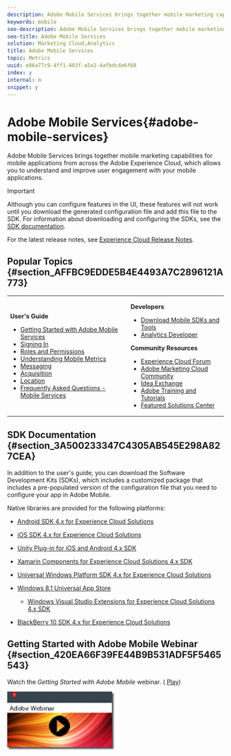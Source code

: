```yaml
---
description: Adobe Mobile Services brings together mobile marketing capabilities for mobile applications from across the Adobe Experience Cloud, which allows you to understand and improve user engagement with your mobile applications.
keywords: mobile
seo-description: Adobe Mobile Services brings together mobile marketing capabilities for mobile applications from across the Adobe Experience Cloud, which allows you to understand and improve user engagement with your mobile applications.
seo-title: Adobe Mobile Services
solution: Marketing Cloud,Analytics
title: Adobe Mobile Services
topic: Metrics
uuid: e86a77c9-4ff1-403f-a5a1-4afbdc4e6f68
index: y
internal: n
snippet: y
---
```


# Adobe Mobile Services{#adobe-mobile-services}

Adobe Mobile Services brings together mobile marketing capabilities for mobile applications from across the Adobe Experience Cloud, which allows you to understand and improve user engagement with your mobile applications.

>[!IMPORTANT]
>
>Although you can configure features in the UI, these features will not work until you download the generated configuration file and add this file to the SDK. For information about downloading and configuring the SDKs, see the [SDK documentation](home.md#section_3A500233347C4305AB545E298A827CEA).

For the latest release notes, see [Experience Cloud Release Notes](https://marketing.adobe.com/resources/help/en_US/whatsnew/).

## Popular Topics {#section_AFFBC9EDDE5B4E4493A7C2896121A773}

<table id="table_5E612F746A704FE095B809A013EE977F" class="simpletable"> 
 <tbody> 
  <tr> 
   <td colname="col1"> <p> <b>User's Guide</b> </p> <p> 
     <ul id="ul_47C012F6AB3E4B73BA357027F4D15369"> 
      <li id="li_04F023AE492D4C3A8BF58EB3B258F768"><a href="gs/gs.md#concept_8DD2F023CB9541ADB1BD7C51BCA9B6F7" format="dita" scope="local"> Getting Started with Adobe Mobile Services</a> </li> 
      <li id="li_172C7DBB7392455D9EF332C5A38044E8"> <a href="gs/gs-signin.md#concept_7C5CF11607B4441EBE22982E955D1D5E" format="dita" scope="local"> Signing In</a> </li> 
      <li id="li_57BFEE7430824A76923C7E62D35710DE"><a href="gs/c-mob-roles-and-permissions.md#concept_B1EC13F686F742D1AD7025C38F60A70D" format="dita" scope="local"> Roles and Permissions</a> </li> 
      <li id="li_40F2531C307B4BBA94274A8C45C7DA6D"><a href="gs/metrics/metrics.md#concept_E1B46EBFAF0147BDB408F47453757167" format="dita" scope="local"> Understanding Mobile Metrics</a> </li> 
      <li id="li_EF290A2271064E37992539FFCA030BBD"> <a href="in-app-messaging/in-app-messaging.md#concept_8690E9D940A74C8796CD4DF92DB32823" format="dita" scope="local"> Messaging</a> </li> 
      <li id="li_6AD6E99C8CEA46388F2708277B1A640A"> <a href="acquisition-main/acquisition-main.md#concept_542D3F9599614CB89ACF558683E9D34B" format="dita" scope="local"> Acquisition</a> </li> 
      <li id="li_8E8F921990004CC991B518459DC4B1CE"><a href="location/c-location-overview.md" format="dita" scope="local"> Location</a> </li> 
      <li id="li_E2B120D4ACEF41FAA8B9AF61294D94F3"> <a href="faq-mobile.md#concept_832BE5835E2A4EB7A5ECD8CE4BF4A61F" format="dita" scope="local"> Frequently Asked Questions - Mobile Services </a> </li> 
     </ul> </p> </td> 
   <td colname="col2"> <p> <b>Developers</b> </p> <p> 
     <ul id="ul_7BB21A4734964D80AD468B71C862E096"> 
      <li id="li_8E7ABDB69AF74BFF83FBB4DA494F0D43"> <a href="c-manage-app-settings/c-mob-confg-app/t-config-analytics/download-sdk.md#concept_8AE08373D5514852AF484747FCA2CFD2" format="dita" scope="local"> Download Mobile SDKs and Tools </a> </li> 
      <li id="li_090F693150834FF4BB7D3FAC1384D239"> <a href="https://marketing.adobe.com/resources/help/en_US/reference/developer.html" format="http" scope="external"> Analytics Developer</a> </li> 
     </ul> </p> <p> <b>Community Resources </b> </p> <p> 
     <ul id="ul_63581CB62311449C8D7AFC0E65F9687B"> 
      <li id="li_B4C17237E7CA47798A924690537C7D5E"> <a href="https://help-forums.adobe.com/content/adobeforums/en/marketing-cloud-forum/adobe-marketing-cloud.html" format="http" scope="external"> Experience Cloud Forum</a> </li> 
      <li id="li_06A00BF463E24B26BD38B622186DE5AD"> <a href="https://helpx.adobe.com/marketing-cloud.html?promoid=KAWSE" format="http" scope="external"> Adobe Marketing Cloud Community</a> </li> 
      <li id="li_D1BBBCDE74C7424E8EBDB21961ACB3A1"> <a href="https://ideas.omniture.com/t5/Adobe-Idea-Exchange-for-Omniture/idb-p/IdeaExchange3" scope="external" format="html"> Idea Exchange</a> </li> 
      <li id="li_9C28B12EE4A6403CAD26178110E93B81"> <a href="https://helpx.adobe.com/learning.html?promoid=KAUDK" scope="external" format="http"> Adobe Training and Tutorials</a> </li> 
      <li id="li_6F51E3167F884372831DA6527D17646B"> <a href="https://www.omniture.com/en/products/online_business_optimization" scope="external" format="html"> Featured Solutions Center</a> </li> 
     </ul> </p> </td> 
  </tr> 
 </tbody> 
</table>

## SDK Documentation {#section_3A500233347C4305AB545E298A827CEA}

In addition to the user's guide, you can download the Software Development Kits (SDKs), which includes a customized package that includes a pre-populated version of the configuration file that you need to configure your app in Adobe Mobile.

Native libraries are provided for the following platforms:

* [Android SDK 4.x for Experience Cloud Solutions](https://marketing.adobe.com/resources/help/en_US/mobile/android/) 
* [iOS SDK 4.x for Experience Cloud Solutions](https://marketing.adobe.com/resources/help/en_US/mobile/ios/) 
* [Unity Plug-in for iOS and Android 4.x SDK](https://marketing.adobe.com/resources/help/en_US/mobile/unity/) 
* [Xamarin Components for Experience Cloud Solutions 4.x SDK](https://marketing.adobe.com/resources/help/en_US/mobile/xamarin/) 
* [Universal Windows Platform SDK 4.x for Experience Cloud Solutions](https://marketing.adobe.com/resources/help/en_US/mobile/uwp/) 
* [Windows 8.1 Universal App Store](https://marketing.adobe.com/resources/help/en_US/mobile/winu/)

    * [Windows Visual Studio Extensions for Experience Cloud Solutions 4.x SDK](https://marketing.adobe.com/resources/help/en_US/mobile/winu/win_vse_4x.html)

* [BlackBerry 10 SDK 4.x for Experience Cloud Solutions](https://marketing.adobe.com/resources/help/en_US/mobile/bb/)

## Getting Started with Adobe Mobile Webinar {#section_420EA66F39FE44B9B531ADF5F5465543}

Watch the *Getting Started with Adobe Mobile* webinar. ( [Play](https://adobe.ly/PsxCFn))

[  ![](assets/webinar.png) ](https://adobe.ly/PsxCFn) 
